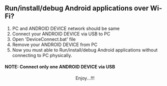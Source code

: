 <h2>Run/install/debug Android applications over Wi-Fi?</h2>

1) PC and ANDROID DEVICE network should be same
2) Connect your ANDROID DEVICE via USB to PC
3) Open 'DeviceConnect.bat' file
4) Remove your ANDROID DEVICE from PC
5) Now you must able to Run/install/debug Android applications without connecting to PC physically. 

<h4>NOTE: Connect only one ANDROID DEVICE via USB</h4>
<center>Enjoy...!!!</center>

